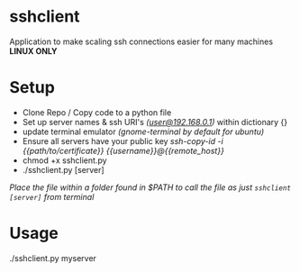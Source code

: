 # sshclient
Application to make scaling ssh connections easier for many machines **LINUX ONLY**

# Setup
- Clone Repo / Copy code to a python file
- Set up server names & ssh URI's *(user@192.168.0.1)* within dictionary {}
- update terminal emulator *(gnome-terminal by default for ubuntu)*
- Ensure all servers have your public key *ssh-copy-id -i {{path/to/certificate}} {{username}}@{{remote_host}}*
- chmod +x sshclient.py
- ./sshclient.py [server]

*Place the file within a folder found in $PATH to call the file as just `sshclient [server]` from terminal*

# Usage
./sshclient.py myserver
